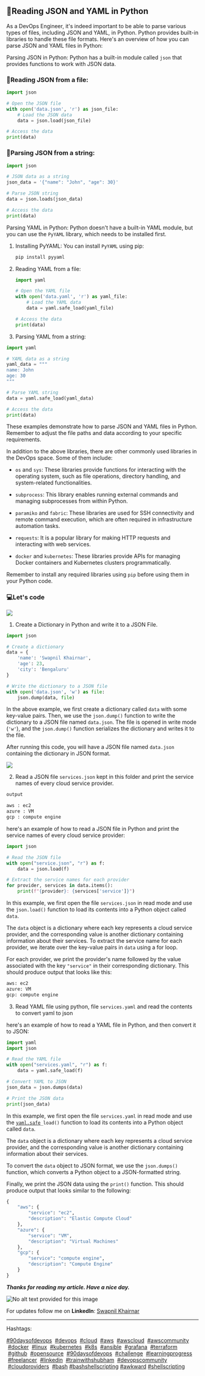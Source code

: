## 🚀Reading JSON and YAML in Python

As a DevOps Engineer, it's indeed important to be able to parse various types of files, including JSON and YAML, in Python. Python provides built-in libraries to handle these file formats. Here's an overview of how you can parse JSON and YAML files in Python:

Parsing JSON in Python: Python has a built-in module called `json` that provides functions to work with JSON data.

### 📖Reading JSON from a file:

```python
import json

# Open the JSON file
with open('data.json', 'r') as json_file:
    # Load the JSON data
    data = json.load(json_file)

# Access the data
print(data)
```

### 📖Parsing JSON from a string:

```python
import json

# JSON data as a string
json_data = '{"name": "John", "age": 30}'

# Parse JSON string
data = json.loads(json_data)

# Access the data
print(data)
```

Parsing YAML in Python: Python doesn't have a built-in YAML module, but you can use the `PyYAML` library, which needs to be installed first.

1. Installing PyYAML: You can install `PyYAML` using pip:
    
    ```bash
    pip install pyyaml
    ```
    
2. Reading YAML from a file:
    
    ```python
    import yaml
    
    # Open the YAML file
    with open('data.yaml', 'r') as yaml_file:
        # Load the YAML data
        data = yaml.safe_load(yaml_file)
    
    # Access the data
    print(data)
    ```
    
3. Parsing YAML from a string:
    

```python
import yaml

# YAML data as a string
yaml_data = """
name: John
age: 30
"""

# Parse YAML string
data = yaml.safe_load(yaml_data)

# Access the data
print(data)
```

These examples demonstrate how to parse JSON and YAML files in Python. Remember to adjust the file paths and data according to your specific requirements.

In addition to the above libraries, there are other commonly used libraries in the DevOps space. Some of them include:

* `os` and `sys`: These libraries provide functions for interacting with the operating system, such as file operations, directory handling, and system-related functionalities.
    
* `subprocess`: This library enables running external commands and managing subprocesses from within Python.
    
* `paramiko` and `fabric`: These libraries are used for SSH connectivity and remote command execution, which are often required in infrastructure automation tasks.
    
* `requests`: It is a popular library for making HTTP requests and interacting with web services.
    
* `docker` and `kubernetes`: These libraries provide APIs for managing Docker containers and Kubernetes clusters programmatically.
    

Remember to install any required libraries using `pip` before using them in your Python code.

### 💻Let's code

![](https://media.tenor.com/y2JXkY1pXkwAAAAM/cat-computer.gif )

1. Create a Dictionary in Python and write it to a JSON File.
    

```python
import json

# Create a dictionary
data = {
    'name': 'Swapnil Khairnar',
    'age': 23,
    'city': 'Bengaluru'
}

# Write the dictionary to a JSON file
with open('data.json', 'w') as file:
    json.dump(data, file)
```

In the above example, we first create a dictionary called `data` with some key-value pairs. Then, we use the `json.dump()` function to write the dictionary to a JSON file named `data.json`. The file is opened in write mode (`'w'`), and the `json.dump()` function serializes the dictionary and writes it to the file.

After running this code, you will have a JSON file named `data.json` containing the dictionary in JSON format.

![](https://cdn.hashnode.com/res/hashnode/image/upload/v1686993195741/749a2734-a11a-424b-a511-809ef5ee5372.png )

2. Read a JSON file `services.json` kept in this folder and print the service names of every cloud service provider.
    

```python
output

aws : ec2
azure : VM
gcp : compute engine
```

here's an example of how to read a JSON file in Python and print the service names of every cloud service provider:

```python
import json

# Read the JSON file
with open("service.json", "r") as f:
    data = json.load(f)

# Extract the service names for each provider
for provider, services in data.items():
    print(f"{provider}: {services['service']}")
```

In this example, we first open the file `services.json` in read mode and use the `json.load()` function to load its contents into a Python object called `data`.

The `data` object is a dictionary where each key represents a cloud service provider, and the corresponding value is another dictionary containing information about their services. To extract the service name for each provider, we iterate over the key-value pairs in `data` using a for loop.

For each provider, we print the provider's name followed by the value associated with the key `"service"` in their corresponding dictionary. This should produce output that looks like this:

```python
aws: ec2
azure: VM
gcp: compute engine
```

3. Read YAML file using python, file `services.yaml` and read the contents to convert yaml to json

here's an example of how to read a YAML file in Python, and then convert it to JSON:

```python
import yaml
import json

# Read the YAML file
with open("services.yaml", "r") as f:
    data = yaml.safe_load(f)

# Convert YAML to JSON
json_data = json.dumps(data)

# Print the JSON data
print(json_data)
```

In this example, we first open the file `services.yaml` in read mode and use the [`yaml.safe`](http://yaml.safe)`_load()` function to load its contents into a Python object called `data`.

The `data` object is a dictionary where each key represents a cloud service provider, and the corresponding value is another dictionary containing information about their services.

To convert the `data` object to JSON format, we use the `json.dumps()` function, which converts a Python object to a JSON-formatted string.

Finally, we print the JSON data using the `print()` function. This should produce output that looks similar to the following:

```python
{
    "aws": {
        "service": "ec2",
        "description": "Elastic Compute Cloud"
    },
    "azure": {
        "service": "VM",
        "description": "Virtual Machines"
    },
    "gcp": {
        "service": "compute engine",
        "description": "Compute Engine"
    }
}
```

***Thanks for reading my article. Have a nice day.***

![No alt text provided for this image](https://media.licdn.com/dms/image/D4D12AQHNlk8ZIYUrAA/article-inline_image-shrink_1500_2232/0/1675886031853?e=1689811200&v=beta&t=lTPiTxCi1a0PbsEsySKh5fvp6gDIMlaAaq6Q9xtUKhQ )

For updates follow me on **LinkedIn**: [Swapnil Khairnar](https://www.linkedin.com/in/swapnilkhairnar78/)

---

Hashtags:

[#90daysofdevops](https://www.linkedin.com/feed/hashtag/90daysofdevops)  [#devops](https://www.linkedin.com/feed/hashtag/devops)  [#cloud](https://www.linkedin.com/feed/hashtag/cloud)  [#aws](https://www.linkedin.com/feed/hashtag/aws)  [#awscloud](https://www.linkedin.com/feed/hashtag/awscloud)  [#awscommunity](https://www.linkedin.com/feed/hashtag/awscommunity)  [#docker](https://www.linkedin.com/feed/hashtag/docker)  [#linux](https://www.linkedin.com/feed/hashtag/linux)  [#kubernetes](https://www.linkedin.com/feed/hashtag/kubernetes)  [#k8s](https://www.linkedin.com/feed/hashtag/k8s)  [#ansible](https://www.linkedin.com/feed/hashtag/ansible)  [#grafana](https://www.linkedin.com/feed/hashtag/grafana)  [#terraform](https://www.linkedin.com/feed/hashtag/terraform)  [#github](https://www.linkedin.com/feed/hashtag/github)  [#opensource](https://www.linkedin.com/feed/hashtag/opensource)  [#90daysofdevops](https://www.linkedin.com/feed/hashtag/90daysofdevops)  [#challenge](https://www.linkedin.com/feed/hashtag/challenge)  [#learningprogress](https://www.linkedin.com/feed/hashtag/learningprogress)  [#freelancer](https://www.linkedin.com/feed/hashtag/freelancer)  [#linkedin](https://www.linkedin.com/feed/hashtag/linkedin)  [#trainwithshubham](https://www.linkedin.com/feed/hashtag/trainwithshubham)  [#devopscommunity](https://www.linkedin.com/feed/hashtag/devopscommunity)  [#cloudproviders](https://www.linkedin.com/feed/hashtag/cloudproviders)  [#bash](https://www.linkedin.com/feed/hashtag/bash) [#bashshellscripting](https://www.linkedin.com/feed/hashtag/bashshellscripting) [#awkward](https://www.linkedin.com/feed/hashtag/awkward) [#shellscripting](https://www.linkedin.com/feed/hashtag/shellscripting)